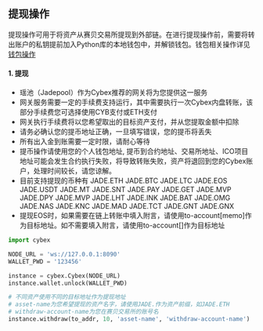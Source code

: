 ## 提现操作
提现操作可用于将资产从赛贝交易所提现到外部链。在进行提现操作前，需要将转出账户的私钥提前加入Python库的本地钱包中，并解锁钱包。钱包相关操作详见[钱包操作](https://github.com/NebulaCybexDEX/cybex-node-doc/blob/master/transaction/python/wallet.md)

#### 1. 提现
* 瑶池（Jadepool）作为Cybex推荐的网关将为您提供这一服务 
* 网关服务需要一定的手续费支持运行，其中需要执行一次Cybex内盘转账，该部分手续费您可选择使用CYB支付或ETH支付 
* 网关执行手续费将以您希望取出的目标资产支付，并从您提取金额中扣除 
* 请务必确认您的提币地址正确，一旦填写错误，您的提币将丢失 
* 所有出入金到账需要一定时限，请耐心等待 
* 提币操作请使用您的个人钱包地址, 提币到合约地址、交易所地址、ICO项目地址可能会发生合约执行失败，将导致转账失败，资产将退回到您的Cybex账户，处理时间较长，请您谅解。
* 目前支持提现的币种有
JADE.ETH  JADE.BTC  JADE.LTC  JADE.EOS  JADE.USDT
JADE.MT   JADE.SNT  JADE.PAY  JADE.GET  JADE.MVP
JADE.DPY  JADE.MVP  JADE.LHT  JADE.INK  JADE.BAT
JADE.OMG  JADE.NAS  JADE.KNC  JADE.MAD  JADE.TCT
JADE.GNT  JADE.GNX
* 提现EOS时，如果需要在链上转账中填入附言，请使用to-account[memo]作为目标地址。如不需要填入附言，请使用to-account[]作为目标地址
```Python
import cybex

NODE_URL = 'ws://127.0.0.1:8090'
WALLET_PWD = '123456'

instance = cybex.Cybex(NODE_URL)
instance.wallet.unlock(WALLET_PWD)

# 不同资产使用不同的目标地址作为提现地址
# asset-name为您希望提现的资产名字，请使用JADE.作为资产前缀，如JADE.ETH
# withdraw-account-name为您在赛贝交易所的账号名
instance.withdraw(to_addr, 10, 'asset-name', 'withdraw-account-name')
```
